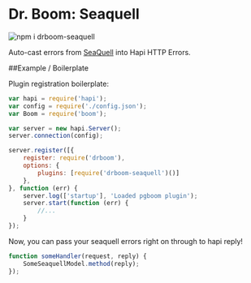 # Dr. Boom: Seaquell

![npm i drboom-seaquell](https://nodei.co/npm/drboom-seaquell.png)

Auto-cast errors from [SeaQuell](https://github.com/fritzy/seaquell) into Hapi HTTP Errors.

##Example / Boilerplate

Plugin registration boilerplate:

```javascript
var hapi = require('hapi');
var config = require('./config.json');
var Boom = require('boom');

var server = new hapi.Server();
server.connection(config);

server.register([{
    register: require('drboom'), 
    options: {
        plugins: [require('drboom-seaquell')()]
    },
}, function (err) {
    server.log(['startup'], 'Loaded pgboom plugin');
    server.start(function (err) {
        //...
    }
});
```

Now, you can pass your seaquell errors right on through to hapi reply!

```javascript
function someHandler(request, reply) {
    SomeSeaquellModel.method(reply);
});
```


